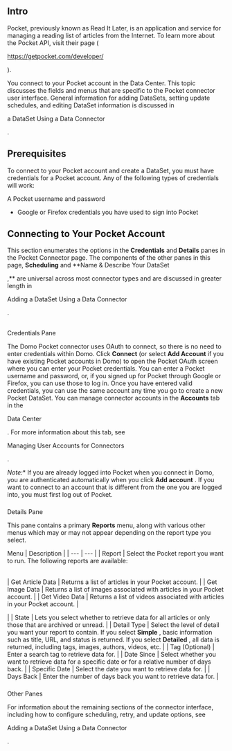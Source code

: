 

Intro
-------

Pocket, previously known as Read It Later, is an application and service for managing a reading list of articles from the Internet. To learn more about the Pocket API, visit their page (

https://getpocket.com/developer/

).


 You connect to your Pocket account in the Data Center. This topic discusses the fields and menus that are specific to the Pocket connector user interface. General information for adding DataSets, setting update schedules, and editing DataSet information is discussed in

a DataSet Using a Data Connector

.


 Prerequisites
---------------

To connect to your Pocket account and create a DataSet, you must have credentials for a Pocket account. Any of the following types of credentials will work:

 A Pocket username and password
* Google or Firefox credentials you have used to sign into Pocket

Connecting to Your Pocket Account
-----------------------------------

This section enumerates the options in the
 **Credentials**
 and
 **Details**
 panes in the Pocket Connector page. The components of the other panes in this page,
 **Scheduling**
 and
 **Name & Describe Your DataSet

,**
 are universal across most connector types and are discussed in greater length in

Adding a DataSet Using a Data Connector

.

##
 Credentials Pane

The Domo Pocket connector uses OAuth to connect, so there is no need to enter credentials within Domo. Click
 **Connect**
 (or select
 **Add Account**
 if you have existing Pocket accounts in Domo) to open the Pocket OAuth screen where you can enter your Pocket credentials. You can enter a Pocket username and password, or, if you signed up for Pocket through Google or Firefox, you can use those to log in. Once you have entered valid credentials, you can use the same account any time you go to create a new Pocket DataSet. You can manage connector accounts in the
 **Accounts**
 tab in the

Data Center

. For more information about this tab, see

Managing User Accounts for Connectors

.

*Note:**
 If you are already logged into Pocket when you connect in Domo, you are authenticated automatically when you click
 **Add account**
 . If you want to connect to an account that is different from the one you are logged into, you must first log out of Pocket.


###
 Details Pane

This pane contains a primary
 **Reports**
 menu, along with various other menus which may or may not appear depending on the report type you select.


 Menu
  |
 Description
  |
| --- | --- |
|
 Report
  |
 Select the Pocket report you want to run. The following reports are available:


|  |  |
| --- | --- |
|
 Get Article Data
  |
 Returns a list of articles in your Pocket account.
  |
|
 Get Image Data
  |
 Returns a list of images associated with articles in your Pocket account.
  |
|
 Get Video Data
  |
 Returns a list of videos associated with articles in your Pocket account.
  |

|
|
 State
  |
 Lets you select whether to retrieve data for all articles or only those that are archived or unread.
  |
|
 Detail Type
  |
 Select the level of detail you want your report to contain. If you select
 **Simple**
 , basic information such as title, URL, and status is returned. If you select
 **Detailed**
 , all data is returned, including tags, images, authors, videos, etc.
  |
|
 Tag (Optional)
  |
 Enter a search tag to retrieve data for.
  |
|
 Date Since
  |
 Select whether you want to retrieve data for a specific date or for a relative number of days back.
  |
|
 Specific Date
  |
 Select the date you want to retrieve data for.
  |
|
 Days Back
  |
 Enter the number of days back you want to retrieve data for.
  |


###
 Other Panes

For information about the remaining sections of the connector interface, including how to configure scheduling, retry, and update options, see

Adding a DataSet Using a Data Connector

.

